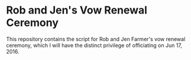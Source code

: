 # Rob and Jen's Vow Renewal Ceremony

This repository contains the script for Rob and Jen Farmer's vow renewal ceremony, which I will have the distinct privilege of officiating on Jun 17, 2016.

